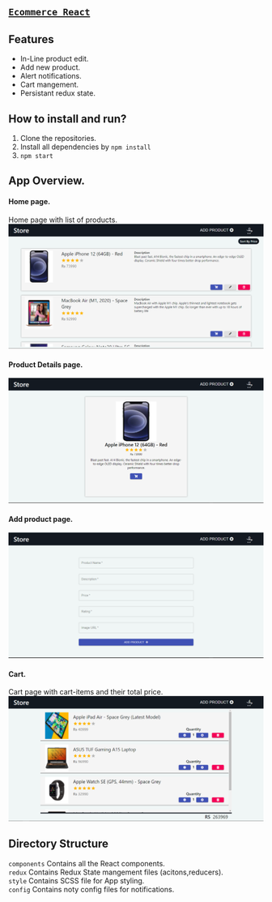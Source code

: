 ## [`Ecommerce React`](https://devilzer.github.io/ecommerce-react/)

## Features

* In-Line product edit.
* Add new product.
* Alert notifications.
* Cart mangement.
* Persistant redux state.

## How to install and run?

1. Clone the repositories.
2. Install all dependencies by `npm install`
3. `npm start`

## App Overview.

#### Home page.
Home page with list of products.
<img src="images/homePage.png"/><br/>

#### Product Details page.
<img src="images/details.png"/><br/>

#### Add product page.
<img src="images/addProduct.png"/><br/>

#### Cart.
Cart page with cart-items and their total price.
<img src="images/cart.png"/><br/>

## Directory Structure
`components` Contains all the React components.<br/>
`redux` Contains Redux State mangement files (acitons,reducers).<br/>
`style` Contains SCSS file for App styling.<br/>
`config` Contains noty config files for notifications.
